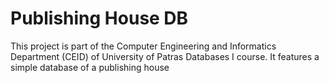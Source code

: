 # Publishing House DB
 This project is part of the Computer Engineering and Informatics Department (CEID) of University of Patras Databases I course. It features a simple database of a publishing house
